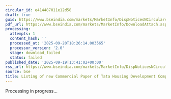 ```yaml
---
circular_id: e414487011e12d58
draft: true
guid: https://www.bseindia.com/markets/MarketInfo/DispNoticesNCirculars.aspx?Noticeid={283152A8-1169-48CB-8E18-274F532F8CD4}&noticeno=20250919-38&dt=09/19/2025&icount=38&totcount=44&flag=0
pdf_url: https://www.bseindia.com/markets/MarketInfo/DownloadAttach.aspx?id=20250919-38&attachedId=
processing:
  attempts: 1
  content_hash: ''
  processed_at: '2025-09-20T18:26:14.003565'
  processor_version: '2.0'
  stage: download_failed
  status: failed
published_date: '2025-09-19T13:41:02+00:00'
rss_url: https://www.bseindia.com/markets/MarketInfo/DispNoticesNCirculars.aspx?Noticeid={283152A8-1169-48CB-8E18-274F532F8CD4}&noticeno=20250919-38&dt=09/19/2025&icount=38&totcount=44&flag=0
source: bse
title: Listing of new Commercial Paper of Tata Housing Development Company Limited
---
```


Processing in progress...